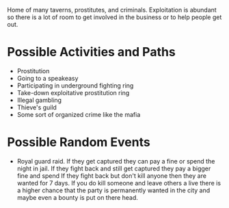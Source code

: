 Home of many taverns, prostitutes, and criminals. Exploitation is abundant so there is a lot of room to get involved in the business or to help people get out.

# Possible Activities and Paths
- Prostitution
- Going to a speakeasy
- Participating in underground fighting ring
- Take-down exploitative prostitution ring
- Illegal gambling
- Thieve's guild
- Some sort of organized crime like the mafia
# Possible Random Events
- Royal guard raid. If they get captured they can pay a fine or spend the night in jail. If they fight back and still get captured they pay a bigger fine and spend If they fight back but don't kill anyone then they are wanted for 7 days. If you do kill someone and leave others a live there is a higher chance that the party is permanently wanted in the city and maybe even a bounty is put on there head.